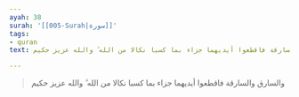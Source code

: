 ```yaml
---
ayah: 38
surah: '[[005-Surah|سورة]]'
tags:
- quran
text: والسارق والسارقة فاقطعوا أيديهما جزاء بما كسبا نكالا من الله ۗ والله عزيز حكيم

---
```

> والسارق والسارقة فاقطعوا أيديهما جزاء بما كسبا نكالا من الله ۗ والله عزيز حكيم
